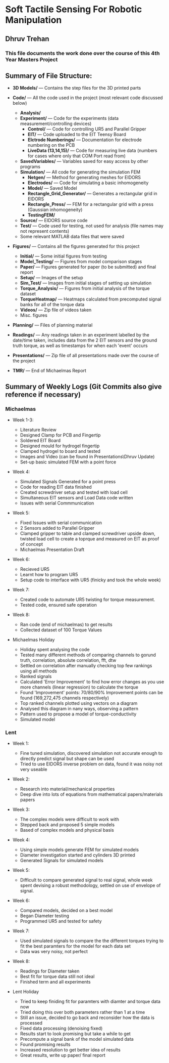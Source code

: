 # Soft Tactile Sensing For Robotic Manipulation
## Dhruv Trehan 
### This file documents the work done over the course of this 4th Year Masters Project

## Summary of File Structure:
- **3D Models/** — Contains the step files for the 3D printed parts
- **Code/** — All the code used in the project (most relevant code discussed below)
  - **Analysis/**
  - **Experiment/** — Code for the experiments (data measurement/controlling devices)
    - **Control/** — Code for controlling UR5 and Parallel Gripper
    - **EIT/** — Code uploaded to the EIT Teensy Board
    - **Elctrode Numberings/** — Documentation for electrode numbering on the PCB
    - **LiveData (13,14,15)/** — Code for measuring live data (numbers for cases where only that COM Port read from)
  - **SavedVariables/** — Variables saved for easy access by other programs
  - **Simulation/** — All code for generating the simulation FEM 
    - **Netgen/** — Method for generating meshes for EIDORS
    - **Electrodes/** — Code for simulating a basic inhomogeneity
    - **Model/** — Saved Model
    - **Rectangle_Grid_Generator/** — Generates a rectangular grid in EIDORS
    - **Rectangle_Press/** — FEM for a rectangular grid with a press (Gaussian inhomogeneity)
    - **TestingFEM/**
  - **Source/** — EIDORS source code
  - **Test/** — Code used for testing, not used for analysis (file names may not represent contents)
  - Some relevant MATLAB data files that were saved

- **Figures/** — Contains all the figures generated for this project
  - **Initial/** — Some initial figures from testing
  - **Model_Testing/** — Figures from model comparison stages
  - **Paper/** — Figures generated for paper (to be submitted) and final report
  - **Setup/** — Images of the setup
  - **Sim_Test/** — Images from initial stages of setting up simulation
  - **Torque_Analysis/** — Figures from initial analysis of the torque dataset
  - **TorqueHeatmap/** — Heatmaps calculated from precomputed signal banks for all of the torque data
  - **Videos/** — Zip file of videos taken
  - Misc. figures

- **Planning/** — Files of planning material
- **Readings/** — Any readings taken in an experiment labelled by the date/time taken, includes data from the 2 EIT sensors and the ground truth torque, as well as timestamps for when each 'event' occurs
- **Presentations/** — Zip file of all presentations made over the course of the project
- **TMR/** — End of Michaelmas Report


## Summary of Weekly Logs (Git Commits also give reference if necessary)
### Michaelmas
 
- Week 1-3: 
  - Literature Review
  - Designed Clamp for PCB and Fingertip
  - Soldered EIT Board
  - Designed mould for hydrogel fingertip
  - Clamped hydrogel to board and tested
  - Images and Video (can be found in Presentations\Dhruv Update)
  - Set-up basic simulated FEM with a point force
- Week 4: 
  - Simulated Signals Generated for a point press
  - Code for reading EIT data finished
  - Created screwdriver setup and tested with load cell
  - Simultaneous EIT sensors and Load Data code written
  - Issues with serial Commmunication
- Week 5: 
  - Fixed Issues with serial communication
  - 2 Sensors added to Parallel Gripper 
  - Clamped gripper to table and clamped screwdriver upside down, twisted load cell to create a toprque and measured on EIT as proof of concept
  - Michaelmas Presentation Draft 
- Week 6:
  - Recieved UR5
  - Learnt how to program UR5 
  - Setup code to interface with UR5 (finicky and took the whole week)
- Week 7: 
  - Created code to automate UR5 twisting for torque measurement. 
  - Tested code, ensured safe operation
- Week 8: 
  - Ran code (end of michaelmas) to get results
  - Collected dataset of 100 Torque Values

- Michaelmas Holiday
  - Holiday spent analysing the code 
  - Tested many different methods of comparing channels to gorund truth, correlation, absolute correlation, fft, dtw
  - Settled on correlation after manually checking top few rankings using all methods
  - Ranked signals
  - Calculated 'Error Improvement' to find how error changes as you use more channels (linear regression) to calculate the torque
  - Found 'Improvement' points: 70/80/90% Improvement points can be found (169,272,475 channels respectively)
  - Top ranked channels plotted using vectors on a diagram
  - Analysed this diagram in nany ways, observing a pattern 
  - Pattern used to propose a model of torque-conductivity 
  - Simulated model

### Lent
- Week 1: 
  - Fine tuned simulation, discovered simulation not accurate enough to directly predict signal but shape can be used
  - Tried to use EIDORS inverse problem on data, found it was noisy not very useable
- Week 2: 
  - Research into material/mechanical properties
  - Deep dive into lots of equations from mathematical papers/materials papers
- Week 3: 
  - The complex models were difficult to work with
  - Stepped back and proposed 5 simple models
  - Based of complex models and physical basis
- Week 4: 
  - Using simple models generate FEM for simulated models
  - Diameter investigation started and cylinders 3D printed
  - Generated Signals for simulated models
- Week 5: 
  - Difficult to compare generated signal to real signal, whole week spent devising a robust methodology, settled on use of envelope of signal.
- Week 6: 
  - Compared models, decided on a best model
  - Began Diameter testing
  - Programmed UR5 and tested for safety
- Week 7:
  - Used simulated signals to compare the the different torques trying to fit the best paramters for the model for each data set
  - Data was very noisy, not perfect
- Week 8: 
  - Readings for Diameter taken
  - Best fit for torque data still not ideal
  - Finished term and all experiments

- Lent Holiday
  - Tried to keep finiding fit for paramters with diamter and torque data now
  - Tried doing this over both parameters rather than 1 at a time
  - Still an issue, decided to go back and reconsider how the data is processed
  - Fixed data processing (denoising fixed)
  - Results start to look promising but take a while to get
  - Precompute a signal bank of the model simulated data
  - Found promising results
  - Increased resolution to get better idea of results
  - Great results, write up paper/ final report
  